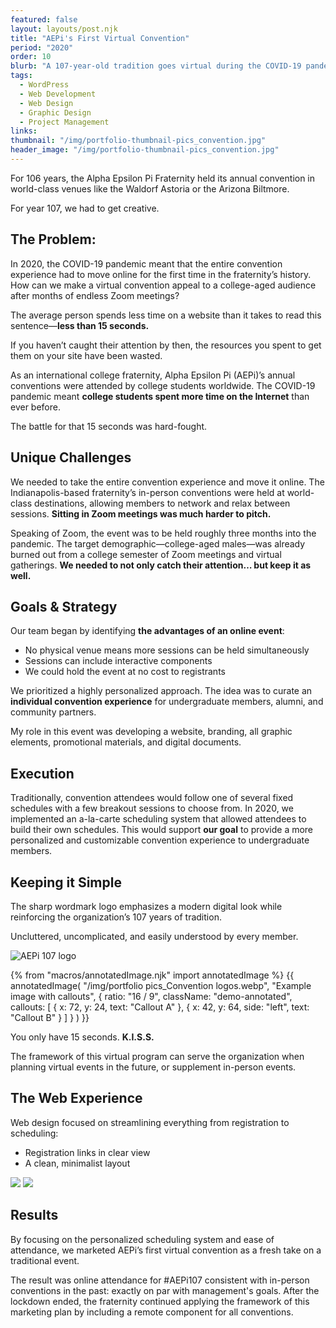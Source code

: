 ```yaml
---
featured: false
layout: layouts/post.njk
title: "AEPi's First Virtual Convention"
period: "2020"
order: 10
blurb: "A 107-year-old tradition goes virtual during the COVID-19 pandemic."
tags:
  - WordPress
  - Web Development
  - Web Design
  - Graphic Design
  - Project Management
links:
thumbnail: "/img/portfolio-thumbnail-pics_convention.jpg"
header_image: "/img/portfolio-thumbnail-pics_convention.jpg"
---
```


For 106 years, the Alpha Epsilon Pi Fraternity held its annual convention in world-class venues like the Waldorf Astoria or the Arizona Biltmore.

For year 107, we had to get creative.

## The Problem:

In 2020, the COVID-19 pandemic meant that the entire convention experience had to move online for the first time in the fraternity’s history. How can we make a virtual convention appeal to a college-aged audience after months of endless Zoom meetings?

The average person spends less time on a website than it takes to read this sentence—**less than 15 seconds.**

If you haven’t caught their attention by then, the resources you spent to get them on your site have been wasted.

As an international college fraternity, Alpha Epsilon Pi (AEPi)’s annual conventions were attended by college students worldwide. The COVID-19 pandemic meant **college students spent more time on the Internet** than ever before.

The battle for that 15 seconds was hard-fought.

## Unique Challenges

We needed to take the entire convention experience and move it online. The Indianapolis-based fraternity’s in-person conventions were held at world-class destinations, allowing members to network and relax between sessions. **Sitting in Zoom meetings was much harder to pitch.**

Speaking of Zoom, the event was to be held roughly three months into the pandemic. The target demographic—college-aged males—was already burned out from a college semester of Zoom meetings and virtual gatherings. **We needed to not only catch their attention… but keep it as well.**

## Goals & Strategy

Our team began by identifying **the advantages of an online event**:

*   No physical venue means more sessions can be held simultaneously
*   Sessions can include interactive components
*   We could hold the event at no cost to registrants
    

We prioritized a highly personalized approach. The idea was to curate an **individual convention experience** for undergraduate members, alumni, and community partners.

My role in this event was developing a website, branding, all graphic elements, promotional materials, and digital documents.

## Execution

Traditionally, convention attendees would follow one of several fixed schedules with a few breakout sessions to choose from. In 2020, we implemented an a-la-carte scheduling system that allowed attendees to build their own schedules. This would support **our goal** to provide a more personalized and customizable convention experience to undergraduate members.

## Keeping it Simple

The sharp wordmark logo emphasizes a modern digital look while reinforcing the organization’s 107 years of tradition.

Uncluttered, uncomplicated, and easily understood by every member.

![AEPi 107 logo](</img/portfolio pics_Convention logos.webp>)

<div>
{% from "macros/annotatedImage.njk" import annotatedImage %}
{{ annotatedImage(
  "/img/portfolio pics_Convention logos.webp",
  "Example image with callouts",
  {
    ratio: "16 / 9",
    className: "demo-annotated",
    callouts: [
      { x: 72, y: 24, text: "Callout A" },
      { x: 42, y: 64, side: "left", text: "Callout B" }
    ]
  }
) }}
</div>

You only have 15 seconds. **K.I.S.S.**

The framework of this virtual program can serve the organization when planning virtual events in the future, or supplement in-person events.

## The Web Experience

Web design focused on streamlining everything from registration to scheduling:

*   Registration links in clear view
*   A clean, minimalist layout 

![](/img/conventionfaq2.webp)
![](/img/aepiconventionhome.webp)

## Results

By focusing on the personalized scheduling system and ease of attendance, we marketed AEPi’s first virtual convention as a fresh take on a traditional event.

The result was online attendance for #AEPi107 consistent with in-person conventions in the past: exactly on par with management's goals. After the lockdown ended, the fraternity continued applying the framework of this marketing plan by including a remote component for all conventions.